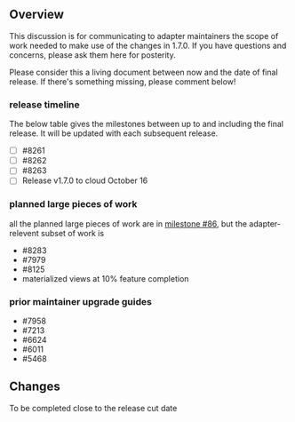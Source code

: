 
## Overview <!-- markdownlint-disable-line MD041 -->

This discussion is for communicating to adapter maintainers the scope of work needed to make use of the changes in 1.7.0. If you have questions and concerns, please ask them here for posterity.

Please consider this a living document between now and the date of final release. If there's something missing, please comment below!

### release timeline

The below table gives the milestones between up to and including the final release. It will be updated with each subsequent release.

- [ ] #8261
- [ ] #8262
- [ ] #8263
- [ ] Release v1.7.0 to cloud October 16

### planned large pieces of work

all the planned large pieces of work are in [milestone #86](https://github.com/dbt-labs/dbt-core/milestone/86), but the adapter-relevent subset of work is

- #8283
- #7979
- #8125
- materialized views at 10% feature completion

### prior maintainer upgrade guides

- #7958
- #7213
- #6624
- #6011
- #5468

## Changes

To be completed close to the release cut date